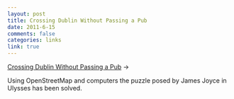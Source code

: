 ```yaml
--- 
layout: post
title: Crossing Dublin Without Passing a Pub
date: 2011-6-15
comments: false
categories: links
link: true
---
```

<a title="Crossing Dublin Without Passing a Pub" href="http://www.kindle-maps.com/blog/yes-it-is-possible-to-cross-dublin-without-passing-a-pub.html">Crossing Dublin Without Passing a Pub</a> &rarr;
<br />

Using OpenStreetMap and computers the puzzle posed by James Joyce in Ulysses has been solved.
